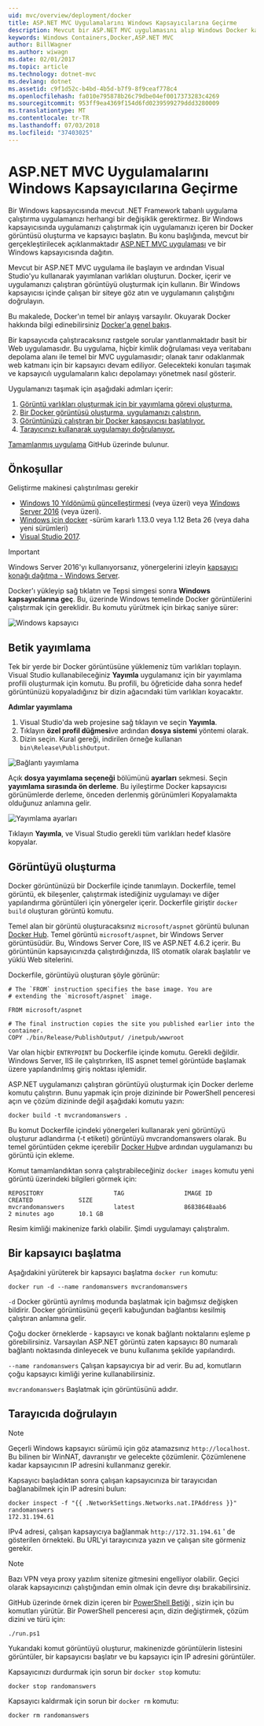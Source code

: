 ```yaml
---
uid: mvc/overview/deployment/docker
title: ASP.NET MVC Uygulamalarını Windows Kapsayıcılarına Geçirme
description: Mevcut bir ASP.NET MVC uygulamasını alıp Windows Docker kapsayıcısında çalıştırma hakkında bilgi edinin
keywords: Windows Containers,Docker,ASP.NET MVC
author: BillWagner
ms.author: wiwagn
ms.date: 02/01/2017
ms.topic: article
ms.technology: dotnet-mvc
ms.devlang: dotnet
ms.assetid: c9f1d52c-b4bd-4b5d-b7f9-8f9ceaf778c4
ms.openlocfilehash: fa010e795878b26c79dbe04ef0017373283c4269
ms.sourcegitcommit: 953ff9ea4369f154d6fd0239599279ddd3280009
ms.translationtype: MT
ms.contentlocale: tr-TR
ms.lasthandoff: 07/03/2018
ms.locfileid: "37403025"
---
```

# <a name="migrating-aspnet-mvc-applications-to-windows-containers"></a>ASP.NET MVC Uygulamalarını Windows Kapsayıcılarına Geçirme

Bir Windows kapsayıcısında mevcut .NET Framework tabanlı uygulama çalıştırma uygulamanızı herhangi bir değişiklik gerektirmez. Bir Windows kapsayıcısında uygulamanızı çalıştırmak için uygulamanızı içeren bir Docker görüntüsü oluşturma ve kapsayıcı başlatın. Bu konu başlığında, mevcut bir gerçekleştirilecek açıklanmaktadır [ASP.NET MVC uygulaması](http://www.asp.net/mvc) ve bir Windows kapsayıcısında dağıtın.

Mevcut bir ASP.NET MVC uygulama ile başlayın ve ardından Visual Studio'yu kullanarak yayımlanan varlıkları oluşturun. Docker, içerir ve uygulamanızı çalıştıran görüntüyü oluşturmak için kullanın. Bir Windows kapsayıcısı içinde çalışan bir siteye göz atın ve uygulamanın çalıştığını doğrulayın.

Bu makalede, Docker'ın temel bir anlayış varsayılır. Okuyarak Docker hakkında bilgi edinebilirsiniz [Docker'a genel bakış](https://docs.docker.com/engine/understanding-docker/).

Bir kapsayıcıda çalıştıracaksınız rastgele sorular yanıtlanmaktadır basit bir Web uygulamasıdır. Bu uygulama, hiçbir kimlik doğrulaması veya veritabanı depolama alanı ile temel bir MVC uygulamasıdır; olanak tanır odaklanmak web katmanı için bir kapsayıcı devam ediliyor. Gelecekteki konuları taşımak ve kapsayıcılı uygulamaların kalıcı depolamayı yönetmek nasıl gösterir.

Uygulamanızı taşımak için aşağıdaki adımları içerir:

1. [Görüntü varlıkları oluşturmak için bir yayımlama görevi oluşturma.](#publish-script)
1. [Bir Docker görüntüsü oluşturma, uygulamanızı çalıştırın.](#build-the-image)
1. [Görüntünüzü çalıştıran bir Docker kapsayıcısı başlatılıyor.](#start-a-container)
1. [Tarayıcınızı kullanarak uygulamayı doğrulanıyor.](#verify-in-the-browser)

[Tamamlanmış uygulama](https://github.com/dotnet/docs/tree/master/samples/framework/docker/MVCRandomAnswerGenerator) GitHub üzerinde bulunur.

## <a name="prerequisites"></a>Önkoşullar

Geliştirme makinesi çalıştırılması gerekir

- [Windows 10 Yıldönümü güncelleştirmesi](https://www.microsoft.com/software-download/windows10/) (veya üzeri) veya [Windows Server 2016](https://www.microsoft.com/cloud-platform/windows-server) (veya üzeri).
- [Windows için docker](https://docs.docker.com/docker-for-windows/) -sürüm kararlı 1.13.0 veya 1.12 Beta 26 (veya daha yeni sürümleri)
- [Visual Studio 2017](https://www.visualstudio.com/visual-studio-homepage-vs.aspx).

> [!IMPORTANT]
> Windows Server 2016'yı kullanıyorsanız, yönergelerini izleyin [kapsayıcı konağı dağıtma - Windows Server](https://msdn.microsoft.com/virtualization/windowscontainers/deployment/deployment).

Docker'ı yükleyip sağ tıklatın ve Tepsi simgesi sonra **Windows kapsayıcılarına geç**. Bu, üzerinde Windows temelinde Docker görüntülerini çalıştırmak için gereklidir. Bu komutu yürütmek için birkaç saniye sürer:

![Windows kapsayıcı][windows-container]

## <a name="publish-script"></a>Betik yayımlama

Tek bir yerde bir Docker görüntüsüne yüklemeniz tüm varlıkları toplayın. Visual Studio kullanabileceğiniz **Yayımla** uygulamanız için bir yayımlama profili oluşturmak için komutu. Bu profili, bu öğreticide daha sonra hedef görüntünüzü kopyaladığınız bir dizin ağacındaki tüm varlıkları koyacaktır.

**Adımlar yayımlama**

1. Visual Studio'da web projesine sağ tıklayın ve seçin **Yayımla**.
1. Tıklayın **özel profil düğmesi**ve ardından **dosya sistemi** yöntemi olarak.
1. Dizin seçin. Kural gereği, indirilen örneğe kullanan `bin\Release\PublishOutput`.

![Bağlantı yayımlama][publish-connection]

Açık **dosya yayımlama seçeneği** bölümünü **ayarları** sekmesi. Seçin **yayımlama sırasında ön derleme**. Bu iyileştirme Docker kapsayıcısı görünümlerde derleme, önceden derlenmiş görünümleri Kopyalamakta olduğunuz anlamına gelir.

![Yayımlama ayarları][publish-settings]

Tıklayın **Yayımla**, ve Visual Studio gerekli tüm varlıkları hedef klasöre kopyalar.

## <a name="build-the-image"></a>Görüntüyü oluşturma

Docker görüntünüzü bir Dockerfile içinde tanımlayın. Dockerfile, temel görüntü, ek bileşenler, çalıştırmak istediğiniz uygulamayı ve diğer yapılandırma görüntüleri için yönergeler içerir.  Dockerfile giriştir `docker build` oluşturan görüntü komutu.

Temel alan bir görüntü oluşturacaksınız `microsoft/aspnet` görüntü bulunan [Docker Hub](https://hub.docker.com/r/microsoft/aspnet/).
Temel görüntü `microsoft/aspnet`, bir Windows Server görüntüsüdür. Bu, Windows Server Core, IIS ve ASP.NET 4.6.2 içerir. Bu görüntünün kapsayıcınızda çalıştırdığınızda, IIS otomatik olarak başlatılır ve yüklü Web sitelerini.

Dockerfile, görüntüyü oluşturan şöyle görünür:

```console
# The `FROM` instruction specifies the base image. You are
# extending the `microsoft/aspnet` image.

FROM microsoft/aspnet

# The final instruction copies the site you published earlier into the container.
COPY ./bin/Release/PublishOutput/ /inetpub/wwwroot
```

Var olan hiçbir `ENTRYPOINT` bu Dockerfile içinde komutu. Gerekli değildir. Windows Server, IIS ile çalıştırırken, IIS aspnet temel görüntüde başlamak üzere yapılandırılmış giriş noktası işlemidir.

ASP.NET uygulamanızı çalıştıran görüntüyü oluşturmak için Docker derleme komutu çalıştırın. Bunu yapmak için proje dizininde bir PowerShell penceresi açın ve çözüm dizininde değil aşağıdaki komutu yazın:

```console
docker build -t mvcrandomanswers .
```

Bu komut Dockerfile içindeki yönergeleri kullanarak yeni görüntüyü oluşturur adlandırma (-t etiketi) görüntüyü mvcrandomanswers olarak. Bu temel görüntüden çekme içerebilir [Docker Hub](http://hub.docker.com)ve ardından uygulamanızı bu görüntü için ekleme.

Komut tamamlandıktan sonra çalıştırabileceğiniz `docker images` komutu yeni görüntü üzerindeki bilgileri görmek için:

```console
REPOSITORY                    TAG                 IMAGE ID            CREATED             SIZE
mvcrandomanswers              latest              86838648aab6        2 minutes ago       10.1 GB
```

Resim kimliği makinenize farklı olabilir. Şimdi uygulamayı çalıştıralım.

## <a name="start-a-container"></a>Bir kapsayıcı başlatma

Aşağıdakini yürüterek bir kapsayıcı başlatma `docker run` komutu:

```console
docker run -d --name randomanswers mvcrandomanswers
```

`-d` Docker görüntü ayrılmış modunda başlatmak için bağımsız değişken bildirir. Docker görüntüsünü geçerli kabuğundan bağlantısı kesilmiş çalıştıran anlamına gelir.

Çoğu docker örneklerde - kapsayıcı ve konak bağlantı noktalarını eşleme p görebilirsiniz. Varsayılan ASP.NET görüntü zaten kapsayıcı 80 numaralı bağlantı noktasında dinleyecek ve bunu kullanıma şekilde yapılandırdı. 

`--name randomanswers` Çalışan kapsayıcıya bir ad verir. Bu ad, komutların çoğu kapsayıcı kimliği yerine kullanabilirsiniz.

`mvcrandomanswers` Başlatmak için görüntüsünü adıdır.

## <a name="verify-in-the-browser"></a>Tarayıcıda doğrulayın

> [!NOTE]
> Geçerli Windows kapsayıcı sürümü için göz atamazsınız `http://localhost`.
> Bu bilinen bir WinNAT, davranıştır ve gelecekte çözümlenir. Çözümlenene kadar kapsayıcının IP adresini kullanmanız gerekir.

Kapsayıcı başladıktan sonra çalışan kapsayıcınıza bir tarayıcıdan bağlanabilmek için IP adresini bulun:

```console
docker inspect -f "{{ .NetworkSettings.Networks.nat.IPAddress }}" randomanswers
172.31.194.61
```

IPv4 adresi, çalışan kapsayıcıya bağlanmak `http://172.31.194.61` ' de gösterilen örnekteki. Bu URL'yi tarayıcınıza yazın ve çalışan site görmeniz gerekir.

> [!NOTE]
> Bazı VPN veya proxy yazılım sitenize gitmesini engelliyor olabilir.
> Geçici olarak kapsayıcınızı çalıştığından emin olmak için devre dışı bırakabilirsiniz.

GitHub üzerinde örnek dizin içeren bir [PowerShell Betiği](https://github.com/dotnet/docs/tree/master/samples/framework/docker/MVCRandomAnswerGenerator/run.ps1) , sizin için bu komutları yürütür. Bir PowerShell penceresi açın, dizin değiştirmek, çözüm dizini ve türü için:

```console
./run.ps1
```

Yukarıdaki komut görüntüyü oluşturur, makinenizde görüntülerin listesini görüntüler, bir kapsayıcısı başlatır ve bu kapsayıcı için IP adresini görüntüler.

Kapsayıcınızı durdurmak için sorun bir `docker
stop` komutu:

```console
docker stop randomanswers
```

Kapsayıcı kaldırmak için sorun bir `docker rm` komutu:

```console
docker rm randomanswers
```

[windows-container]: media/aspnetmvc/SwitchContainer.png "Windows kapsayıcı için geçiş"
[publish-connection]: media/aspnetmvc/PublishConnection.png "Dosya sistemi yayımlama"
[publish-settings]: media/aspnetmvc/PublishSettings.png "Yayımlama ayarları"

